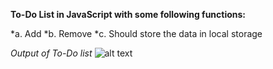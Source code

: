 **To-Do List in JavaScript with some following functions:**

*a. Add
*b. Remove
*c. Should store the data in local storage


*Output of To-Do list*
![alt text](https://github.com/ShivamHande/Javascript-Essentials/blob/master/To-Do%20List%20Project/Output.png?raw=true)
